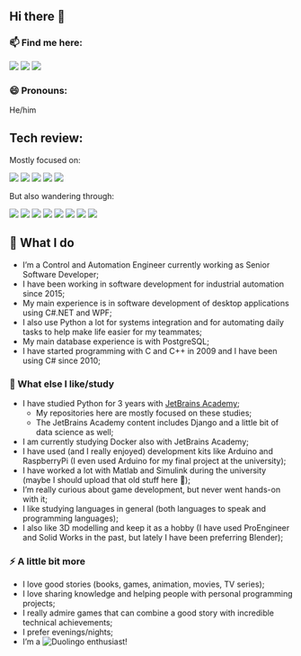 ## Hi there 👋

### 📫 Find me here:
<a href="https://github.com/ivanelisandro"><img src="https://img.shields.io/badge/GitHub-100000?style=for-the-badge&logo=github&logoColor=white"></a>
<a href="https://www.linkedin.com/in/ivanelisandro/"><img src="https://img.shields.io/badge/LinkedIn-0077B5?style=for-the-badge&logo=linkedin&logoColor=white"></a>
<a href="https://hyperskill.org/profile/58378721"><img src="https://img.shields.io/badge/JetBrains%20Academy-000?style=for-the-badge&logo=data%3Aimage%2Fpng%3Bbase64%2CiVBORw0KGgoAAAANSUhEUgAAABwAAAAcCAMAAABF0y%2BmAAAACVBMVEUAAAB%2Ff3%2F%2F%2F%2F8xd7cSAAAAS0lEQVR42rXSAQbAQBAEwU3%2B%2F%2BjAomgC5xoYBTDz%2FnQDHzA2QayIFbEiVsREragVtaJW1IqaqBW1oibWQGznIhbEDMSCWFATD079AZUoBCw64p5dAAAAAElFTkSuQmCC"></a>


### 😄 Pronouns:
He/him


## Tech review:
Mostly focused on: <p>
<img src="https://img.shields.io/badge/.NET-5C2D91?style=for-the-badge&logo=.net&logoColor=white">
<img src="https://img.shields.io/badge/C%23-239120?style=for-the-badge&logo=c-sharp&logoColor=white">
<img src="https://img.shields.io/badge/Python-3776AB?style=for-the-badge&logo=python&logoColor=white">
<img src="https://img.shields.io/badge/Django-092E20?style=for-the-badge&logo=django&logoColor=white">
<img src="https://img.shields.io/badge/PostgreSQL-316192?style=for-the-badge&logo=postgresql&logoColor=white">

But also wandering through: <p>
<img src="https://img.shields.io/badge/HTML5-E34F26?style=for-the-badge&logo=html5&logoColor=white">
<img src="https://img.shields.io/badge/CSS3-1572B6?style=for-the-badge&logo=css3&logoColor=white">
<img src="https://img.shields.io/badge/Node.js-43853D?style=for-the-badge&logo=node.js&logoColor=white">
<img src="https://img.shields.io/badge/React-20232A?style=for-the-badge&logo=react&logoColor=61DAFB">
<img src="https://img.shields.io/badge/MySQL-00000F?style=for-the-badge&logo=mysql&logoColor=white">
<img src="https://img.shields.io/badge/SQLite-07405E?style=for-the-badge&logo=sqlite&logoColor=white">
<img src="https://img.shields.io/badge/Microsoft_SQL_Server-CC2927?style=for-the-badge&logo=microsoft-sql-server&logoColor=white">
<img src="https://img.shields.io/badge/docker-257bd6?style=for-the-badge&logo=docker&logoColor=white">


## 🔭 What I do
- I’m a Control and Automation Engineer currently working as Senior Software Developer;
- I have been working in software development for industrial automation since 2015;
- My main experience is in software development of desktop applications using C#.NET and WPF;
- I also use Python a lot for systems integration and for automating daily tasks to help make life easier for my teammates;
- My main database experience is with PostgreSQL;
- I have started programming with C and C++ in 2009 and I have been using C# since 2010;


### 🌱 What else I like/study
- I have studied Python for 3 years with [JetBrains Academy](https://hyperskill.org/profile/58378721);
  - My repositories here are mostly focused on these studies;
  - The JetBrains Academy content includes Django and a little bit of data science as well;
- I am currently studying Docker also with JetBrains Academy;
- I have used (and I really enjoyed) development kits like Arduino and RaspberryPi (I even used Arduino for my final project at the university);
- I have worked a lot with Matlab and Simulink during the university (maybe I should upload that old stuff here 🤔);
- I’m really curious about game development, but never went hands-on with it;
- I like studying languages in general (both languages to speak and programming languages);
- I also like 3D modelling and keep it as a hobby (I have used ProEngineer and Solid Works in the past, but lately I have been preferring Blender);


### ⚡ A little bit more
- I love good stories (books, games, animation, movies, TV series);
- I love sharing knowledge and helping people with personal programming projects;
- I really admire games that can combine a good story with incredible technical achievements;
- I prefer evenings/nights;
- I’m a ![Duolingo](https://img.shields.io/badge/Duolingo-%234DC730.svg?style=for-the-badge&logo=Duolingo&logoColor=white) enthusiast!

<!--
### About me:
- 👯 I’m looking to collaborate on ...
- 🤔 I’m looking for help with ...
- 💬 Ask me about ...
-->

